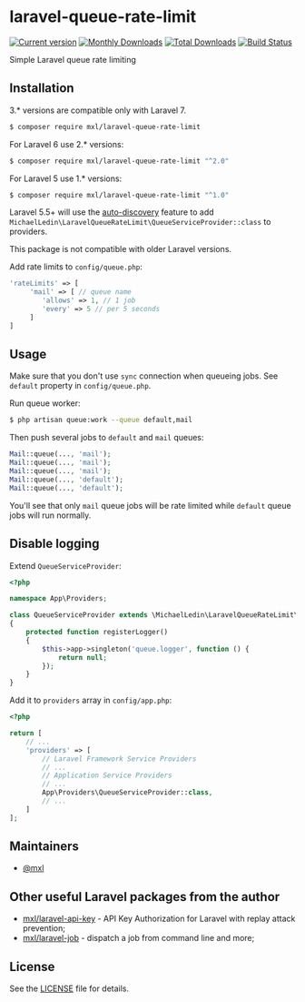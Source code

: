 # laravel-queue-rate-limit
[![Current version](https://img.shields.io/packagist/v/mxl/laravel-queue-rate-limit.svg?logo=composer)](https://packagist.org/packages/mxl/laravel-queue-rate-limit)
[![Monthly Downloads](https://img.shields.io/packagist/dm/mxl/laravel-queue-rate-limit.svg)](https://packagist.org/packages/mxl/laravel-queue-rate-limit/stats)
[![Total Downloads](https://img.shields.io/packagist/dt/mxl/laravel-queue-rate-limit.svg)](https://packagist.org/packages/mxl/laravel-queue-rate-limit/stats)
[![Build Status](https://travis-ci.org/mxl/laravel-queue-rate-limit.svg?branch=master)](https://travis-ci.org/mxl/laravel-queue-rate-limit)

Simple Laravel queue rate limiting

## Installation

3.* versions are compatible only with Laravel 7.

```bash
$ composer require mxl/laravel-queue-rate-limit
```

For Laravel 6 use 2.* versions:

```bash
$ composer require mxl/laravel-queue-rate-limit "^2.0"
```

For Laravel 5 use 1.* versions:

```bash
$ composer require mxl/laravel-queue-rate-limit "^1.0"
```

Laravel 5.5+ will use the [auto-discovery](https://medium.com/@taylorotwell/package-auto-discovery-in-laravel-5-5-ea9e3ab20518) feature to add `MichaelLedin\LaravelQueueRateLimit\QueueServiceProvider::class` to providers.

This package is not compatible with older Laravel versions.

Add rate limits to `config/queue.php`:

```php
'rateLimits' => [
     'mail' => [ // queue name
        'allows' => 1, // 1 job
        'every' => 5 // per 5 seconds
     ]
]
```

## Usage

Make sure that you don't use `sync` connection when queueing jobs. See `default` property in `config/queue.php`.

Run queue worker:

```bash
$ php artisan queue:work --queue default,mail
```

Then push several jobs to `default` and `mail` queues:

```php
Mail::queue(..., 'mail');
Mail::queue(..., 'mail');
Mail::queue(..., 'mail');
Mail::queue(..., 'default');
Mail::queue(..., 'default');
```

You'll see that only `mail` queue jobs will be rate limited while `default` queue jobs will run normally.

## Disable logging

Extend `QueueServiceProvider`:

```php
<?php

namespace App\Providers;

class QueueServiceProvider extends \MichaelLedin\LaravelQueueRateLimit\QueueServiceProvider
{
    protected function registerLogger()
    {
        $this->app->singleton('queue.logger', function () {
            return null;
        });
    }
}
```

Add it to `providers` array in `config/app.php`:

```php
<?php

return [
    // ...
    'providers' => [
        // Laravel Framework Service Providers
        // ...
        // Application Service Providers
        // ...
        App\Providers\QueueServiceProvider::class,
        // ...
    ]
];
```

## Maintainers

- [@mxl](https://github.com/mxl)

## Other useful Laravel packages from the author

- [mxl/laravel-api-key](https://github.com/mxl/laravel-api-key) - API Key Authorization for Laravel with replay attack prevention;
- [mxl/laravel-job](https://github.com/mxl/laravel-job) - dispatch a job from command line and more;

## License

See the [LICENSE](https://github.com/mxl/laravel-queue-rate-limit/blob/master/LICENSE) file for details.


